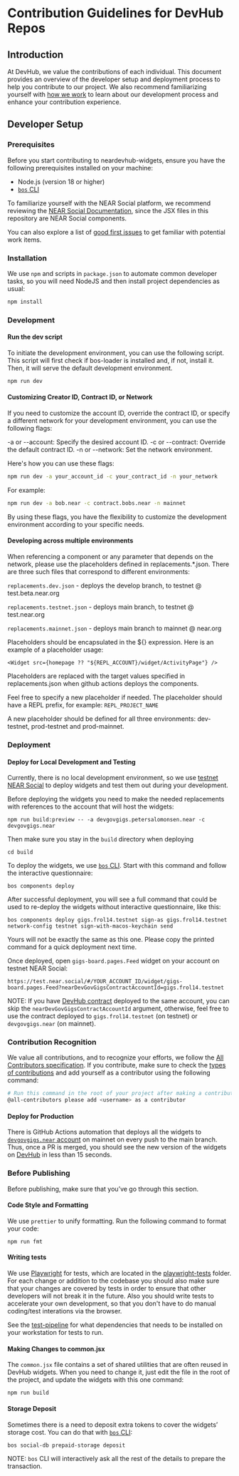 # Contribution Guidelines for DevHub Repos

## Introduction
At DevHub, we value the contributions of each individual. This document provides an overview of the developer setup and deployment process to help you contribute to our project. We also recommend familiarizing yourself with [how we work](https://github.com/near/devgigsboard-widgets/blob/main/docs/how-we-work.md) to learn about our development process and enhance your contribution experience.

## Developer Setup

### Prerequisites

Before you start contributing to neardevhub-widgets, ensure you have the following prerequisites installed on your machine:

- Node.js (version 18 or higher)
- [`bos` CLI](https://github.com/FroVolod/bos-cli-rs)

To familiarize yourself with the NEAR Social platform, we recommend reviewing the [NEAR Social Documentation](https://thewiki.near.page/PastPresentAndFutureOfNearSocial), since the JSX files in this repository are NEAR Social components.

You can also explore a list of [good first issues](https://github.com/near/devgigsboard-widgets/contribute) to get familiar with potential work items.

### Installation

We use `npm` and scripts in `package.json` to automate common developer tasks, so you will need NodeJS and then install project dependencies as usual:

```sh
npm install
```

### Development

#### Run the dev script

To initiate the development environment, you can use the following script. This script will first check if bos-loader is installed and, if not, install it. Then, it will serve the default development environment.

```sh
npm run dev
```

#### Customizing Creator ID, Contract ID, or Network

If you need to customize the account ID, override the contract ID, or specify a different network for your development environment, you can use the following flags:

-a or --account: Specify the desired account ID.
-c or --contract: Override the default contract ID.
-n or --network: Set the network environment.

Here's how you can use these flags:

```sh
npm run dev -a your_account_id -c your_contract_id -n your_network
```

For example:

```sh
npm run dev -a bob.near -c contract.bobs.near -n mainnet
```

By using these flags, you have the flexibility to customize the development environment according to your specific needs.

#### Developing across multiple environments

When referencing a component or any parameter that depends on the network, please use the placeholders defined in replacements.*.json. There are three such files that correspond to different environments:

`replacements.dev.json` - deploys the develop branch, to testnet @ test.beta.near.org

`replacements.testnet.json` - deploys main branch, to testnet @ test.near.org

`replacements.mainnet.json` - deploys main branch to mainnet @ near.org

Placeholders should be encapsulated in the ${} expression. Here is an example of a placeholder usage:

`<Widget src={homepage ?? "${REPL_ACCOUNT}/widget/ActivityPage"} />`

Placeholders are replaced with the target values specified in replacements.json when github actions deploys the components.

Feel free to specify a new placeholder if needed. The placeholder should have a REPL prefix, for example: `REPL_PROJECT_NAME`

A new placeholder should be defined for all three environments: dev-testnet, prod-testnet and prod-mainnet.

### Deployment

#### Deploy for Local Development and Testing

Currently, there is no local development environment, so we use [testnet NEAR Social](https://test.near.social) to deploy widgets and test them out during your development.

Before deploying the widgets you need to make the needed replacements with references to the account that will host the widgets:

```
npm run build:preview -- -a devgovgigs.petersalomonsen.near -c devgovgigs.near
```

Then make sure you stay in the `build` directory when deploying

```
cd build
```

To deploy the widgets, we use [`bos` CLI](https://github.com/FroVolod/bos-cli-rs). Start with this command and follow the interactive questionnaire:

```
bos components deploy
```

After successful deployment, you will see a full command that could be used to re-deploy the widgets without interactive questionnaire, like this:

```
bos components deploy gigs.frol14.testnet sign-as gigs.frol14.testnet network-config testnet sign-with-macos-keychain send
```

Yours will not be exactly the same as this one. Please copy the printed command for a quick deployment next time.

Once deployed, open `gigs-board.pages.Feed` widget on your account on testnet NEAR Social:

```
https://test.near.social/#/YOUR_ACCOUNT_ID/widget/gigs-board.pages.Feed?nearDevGovGigsContractAccountId=gigs.frol14.testnet
```

NOTE: If you have [DevHub contract](https://github.com/near/neardevhub-contract) deployed to the same account, you can skip the `nearDevGovGigsContractAccountId` argument, otherwise, feel free to use the contract deployed to `gigs.frol14.testnet` (on testnet) or `devgovgigs.near` (on mainnet).

### Contribution Recognition

We value all contributions, and to recognize your efforts, we follow the [All Contributors specification](https://allcontributors.org/docs/en/bot/usage). If you contribute, make sure to check the [types of contributions](https://allcontributors.org/docs/en/emoji-key) and add yourself as a contributor using the following command:

```bash
# Run this command in the root of your project after making a contribution
@all-contributors please add <username> as a contributor
```

#### Deploy for Production

There is GitHub Actions automation that deploys all the widgets to [`devgovgigs.near` account](https://near.social/#/mob.near/widget/MyPage?accountId=devgovgigs.near) on mainnet on every push to the main branch.
Thus, once a PR is merged, you should see the new version of the widgets on [DevHub](https://neardevhub.org) in less than 15 seconds.

### Before Publishing
Before publishing, make sure that you’ve go through this section.

#### Code Style and Formatting

We use `prettier` to unify formatting. Run the following command to format your code:

```
npm run fmt
```

#### Writing tests

We use [Playwright](https://playwright.dev) for tests, which are located in the [playwright-tests](./playwright-tests/) folder. For each change or addition to the codebase you should also make sure that your changes are covered by tests in order to ensure that other developers will not break it in the future. Also you should write tests to accelerate your own development, so that you don't have to do manual coding/test interations via the browser.

See the [test-pipeline](./.github/workflows/continuous-integration-workflow.yml) for what dependencies that needs to be installed on your workstation for tests to run.


#### Making Changes to common.jsx

The `common.jsx` file contains a set of shared utilities that are often reused in DevHub widgets. When you need to change it, just edit the file in the root of the project, and update the widgets with this one command:

```
npm run build
```

#### Storage Deposit

Sometimes there is a need to deposit extra tokens to cover the widgets’ storage cost. You can do that with [`bos` CLI](https://github.com/FroVolod/bos-cli-rs):

```
bos social-db prepaid-storage deposit
```

NOTE: `bos` CLI will interactively ask all the rest of the details to prepare the transaction. 
